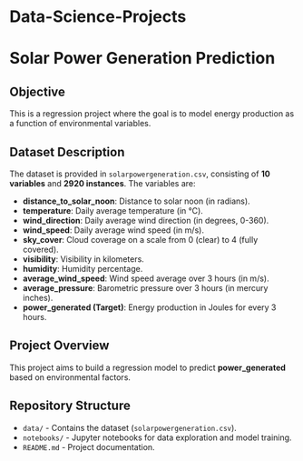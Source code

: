 # Data-Science-Projects
# Solar Power Generation Prediction

## Objective
This is a regression project where the goal is to model energy production as a function of environmental variables.

## Dataset Description
The dataset is provided in `solarpowergeneration.csv`, consisting of **10 variables** and **2920 instances**. The variables are:

- **distance_to_solar_noon**: Distance to solar noon (in radians).
- **temperature**: Daily average temperature (in °C).
- **wind_direction**: Daily average wind direction (in degrees, 0-360).
- **wind_speed**: Daily average wind speed (in m/s).
- **sky_cover**: Cloud coverage on a scale from 0 (clear) to 4 (fully covered).
- **visibility**: Visibility in kilometers.
- **humidity**: Humidity percentage.
- **average_wind_speed**: Wind speed average over 3 hours (in m/s).
- **average_pressure**: Barometric pressure over 3 hours (in mercury inches).
- **power_generated (Target)**: Energy production in Joules for every 3 hours.

## Project Overview
This project aims to build a regression model to predict **power_generated** based on environmental factors.

## Repository Structure
- `data/` - Contains the dataset (`solarpowergeneration.csv`).
- `notebooks/` - Jupyter notebooks for data exploration and model training.
- `README.md` - Project documentation.

